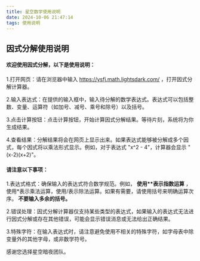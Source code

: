 ```yaml
---
title: 星空数学使用说明
date: 2024-10-06 21:47:14
tags: 使用说明
---
```

## 因式分解使用说明

#### 欢迎使用因式分解，以下是使用说明：
<!-- more -->

1.打开网页：请在浏览器中输入 https://ysfj.math.lightsdark.com/ ，打开因式分解计算器。

2.输入表达式：在提供的输入框中，输入待分解的数学表达式。表达式可以包括整数、变量、运算符（如加号、减号、乘号和除号）以及括号。

3.点击计算按钮：点击计算按钮，开始计算因式分解结果。等待片刻，系统将为你生成结果。

4.查看结果：分解结果将会在网页上显示出来。如果表达式能够被分解成多个因式，每个因式将以乘法形式显示。例如，对于表达式 "x^2 - 4"，计算器会显示 "(x-2)(x+2)"。

#### 请注意以下事项：

1.表达式格式：确保输入的表达式符合数学规范。例如， __使用**表示指数运算__ ，使用*表示乘法运算，使用/表示除法运算。如果有需要，请使用括号来明确运算次序。 __不要输入多余的括号。__ 

2.错误处理：因式分解计算器仅支持某些类型的表达式，如果输入的表达式无法进行因式分解或存在其他错误，可能会显示错误消息或无法给出正确结果。

3.特殊字符：在输入表达式时，请注意避免使用不相关的特殊字符，如字母表中除变量外的其他字母，或非数学符号。

感谢您选择星空暗夜团队。

